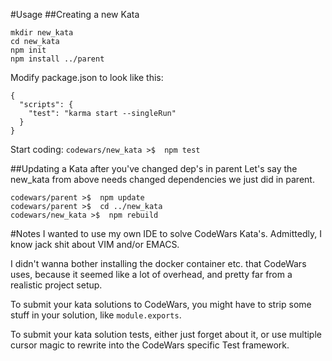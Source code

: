 #Usage
##Creating a new Kata
```
mkdir new_kata
cd new_kata
npm init
npm install ../parent
```

Modify package.json to look like this:
```
{
  "scripts": {
    "test": "karma start --singleRun"
  }
}
```

Start coding:
`codewars/new_kata >$  npm test`

##Updating a Kata after you've changed dep's in parent
Let's say the new_kata from above needs changed dependencies we just did in parent.
```
codewars/parent >$  npm update
codewars/parent >$  cd ../new_kata
codewars/new_kata >$  npm rebuild
```

#Notes
I wanted to use my own IDE to solve CodeWars Kata's.
Admittedly, I know jack shit about VIM and/or EMACS.

I didn't wanna bother installing the docker container etc. that CodeWars uses, because it seemed like a lot of overhead, and pretty far from a realistic project setup.

To submit your kata solutions to CodeWars, you might have to strip some stuff in your solution, like `module.exports`. 

To submit your kata solution tests, either just forget about it, or use multiple cursor magic to rewrite into the CodeWars specific Test framework.
